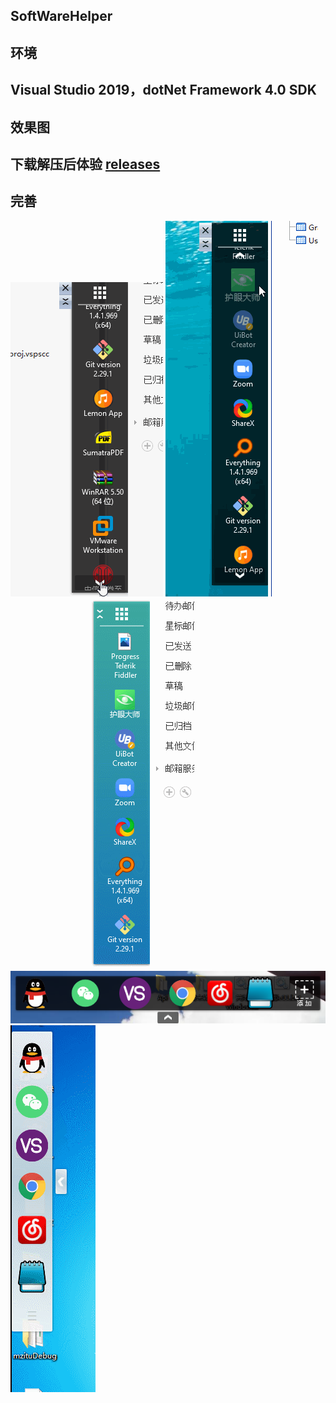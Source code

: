 ## SoftWareHelper
## 环境

## Visual Studio 2019，dotNet Framework 4.0 SDK
 
 
 
## __效果图__ 



## **下载解压后体验 [releases](https://github.com/yanjinhuagood/SoftWareHelper/releases/)**   






## __完善__  

<img src="/Images/MheelGif.gif"/>
<img src="/Images/GIFNew.gif"/>
<img src="/Images/GIFMini.gif"/>
<img src="/Images/2.png"/>
<img src="/Images/gif.gif"/>
